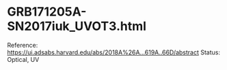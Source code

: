 # GRB171205A-SN2017iuk_UVOT3.html

Reference: https://ui.adsabs.harvard.edu/abs/2018A%26A...619A..66D/abstract
Status: Optical, UV